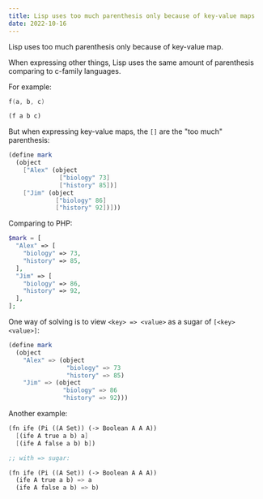 ```yaml
---
title: Lisp uses too much parenthesis only because of key-value maps
date: 2022-10-16
---
```


Lisp uses too much parenthesis only because of key-value map.

When expressing other things,
Lisp uses the same amount of parenthesis
comparing to c-family languages.

For example:

```c
f(a, b, c)
```

```scheme
(f a b c)
```

But when expressing key-value maps,
the `[]` are the "too much" parenthesis:

```scheme
(define mark
  (object
    ["Alex" (object
              ["biology" 73]
              ["history" 85])]
    ["Jim" (object
             ["biology" 86]
             ["history" 92])]))
```

Comparing to PHP:

```php
$mark = [
  "Alex" => [
    "biology" => 73,
    "history" => 85,
  ],
  "Jim" => [
    "biology" => 86,
    "history" => 92,
  ],
];
```

One way of solving is to view `<key> => <value>` as a sugar of `[<key> <value>]`:

```scheme
(define mark
  (object
    "Alex" => (object
                "biology" => 73
                "history" => 85)
    "Jim" => (object
               "biology" => 86
               "history" => 92)))
```

Another example:

```scheme
(fn ife (Pi ((A Set)) (-> Boolean A A A))
  [(ife A true a b) a]
  [(ife A false a b) b])

;; with => sugar:

(fn ife (Pi ((A Set)) (-> Boolean A A A))
  (ife A true a b) => a
  (ife A false a b) => b)
```
